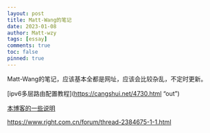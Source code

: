 ```yaml
---
layout: post
title: Matt-Wang的笔记
date: 2023-01-08
author: Matt-wzy
tags: [essay]
comments: true
toc: false
pinned: true
---
```


Matt-Wang的笔记，应该基本全都是网址，应该会比较杂乱，不定时更新。



[ipv6多层路由配置教程](https://cangshui.net/4730.html “out”) 

[本博客的一些说明](https://www.matt-wang.me/firstComment/)

https://www.right.com.cn/forum/thread-2384675-1-1.html


<div>
<meting-js server="netease" type="album" id="492885" autoplay="false" list-max-height=1200px>
</meting-js>
</div>
